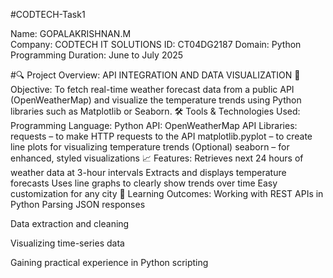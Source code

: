 #CODTECH-Task1

Name: GOPALAKRISHNAN.M                                                            
Company: CODTECH IT SOLUTIONS
ID: CT04DG2187
Domain: Python Programming
Duration: June to July 2025

#🔍 Project Overview: API INTEGRATION AND DATA VISUALIZATION
🎯 Objective:
To fetch real-time weather forecast data from a public API (OpenWeatherMap) and visualize the temperature trends using Python libraries such as Matplotlib or Seaborn.
🛠️ Tools & Technologies Used:
Programming Language: Python
API: OpenWeatherMap API
Libraries:
requests – to make HTTP requests to the API
matplotlib.pyplot – to create line plots for visualizing temperature trends
(Optional) seaborn – for enhanced, styled visualizations
📈 Features:
Retrieves next 24 hours of weather data at 3-hour intervals
Extracts and displays temperature forecasts
Uses line graphs to clearly show trends over time
Easy customization for any city
📌 Learning Outcomes:
Working with REST APIs in Python
Parsing JSON responses

Data extraction and cleaning

Visualizing time-series data

Gaining practical experience in Python scripting
